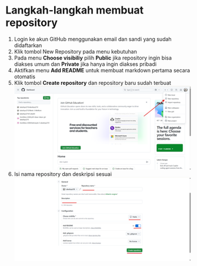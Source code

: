 # Langkah-langkah membuat repository
1. Login ke akun GitHub menggunakan email dan sandi yang sudah didaftarkan
2. Klik tombol New Repository pada menu
kebutuhan
4. Pada menu **Choose visibiliy** pilih **Public** jika repository ingin bisa diakses umum dan **Private** jika hanya ingin diakses pribadi
5. Aktifkan menu **Add README** untuk membuat markdown pertama secara otomatis
6. Klik tombol **Create repository** dan repository baru sudah terbuat
![Alt image](https://github.com/abednps210/Week-3-MetKom/blob/396200b4c06f89744c51c6e2a3bd0c75126044f0/1.png)
3. Isi nama repository dan deskripsi sesuai 
![Alt image](https://github.com/abednps210/Week-3-MetKom/blob/4780a7398119c29bbc7340dc2c64569628d4b0df/2.png)